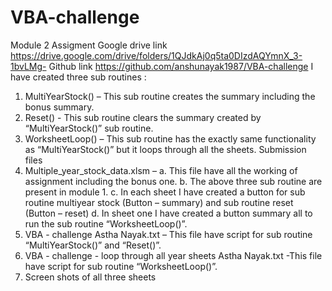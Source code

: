 # VBA-challenge
Module 2 Assigment
Google drive link
https://drive.google.com/drive/folders/1QJdkAj0q5ta0DIzdAQYmnX_3-1bvLMg-
Github link
https://github.com/anshunayak1987/VBA-challenge
I have created three sub routines :
1.	MultiYearStock() – This sub routine creates the summary including the bonus summary.
2.	Reset() -   This sub routine clears the summary created by “MultiYearStock()” sub routine.
3.	WorksheetLoop() – This sub routine has the exactly same functionality as “MultiYearStock()” but it loops through all  the  sheets.
Submission files 
1.	Multiple_year_stock_data.xlsm –
    a.	This file have all the working of assignment including the bonus one. 
    b.	The above three sub routine are present in module 1. 
    c.	In each sheet I have created a button for sub routine multiyear stock (Button – summary) and sub routine reset (Button – reset)
d.	In sheet one I have created a button summary all to run the sub routine “WorksheetLoop()”.
2.	VBA - challenge Astha Nayak.txt – This file have script for sub routine “MultiYearStock()” and “Reset()”.
3.	VBA - challenge - loop through all year sheets Astha Nayak.txt -This file have script for sub routine “WorksheetLoop()”.
4.	Screen shots of all three sheets
